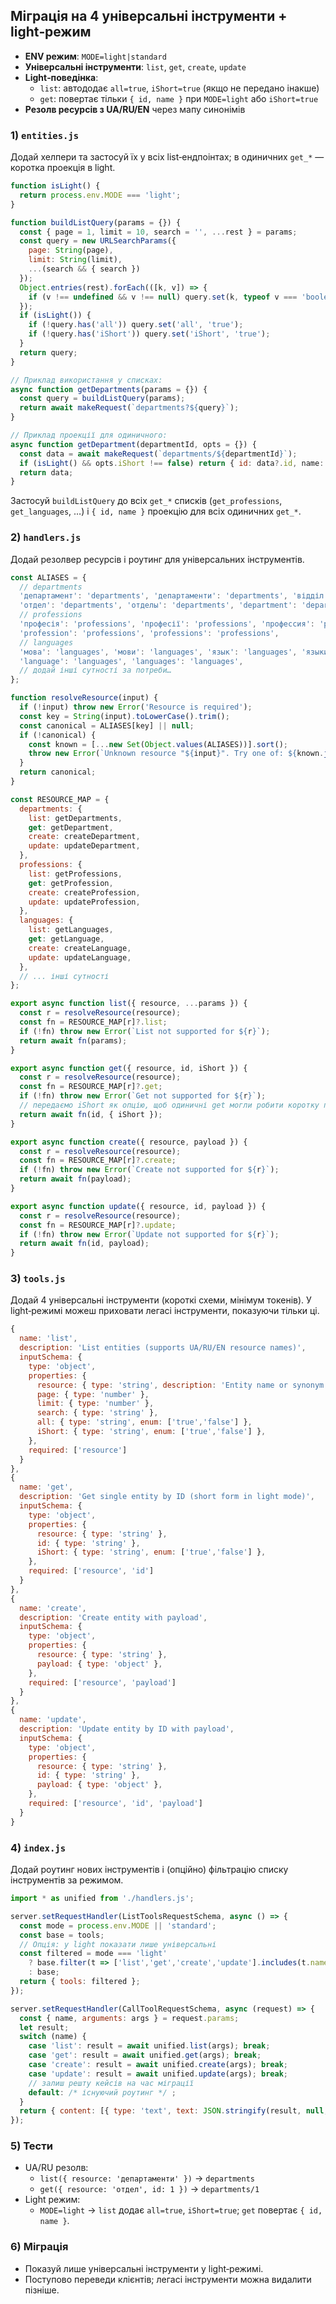 ## Міграція на 4 універсальні інструменти + light‑режим

- **ENV режим**: `MODE=light|standard`
- **Універсальні інструменти**: `list`, `get`, `create`, `update`
- **Light‑поведінка**:
  - `list`: автододає `all=true`, `iShort=true` (якщо не передано інакше)
  - `get`: повертає тільки `{ id, name }` при `MODE=light` або `iShort=true`
- **Резолв ресурсів з UA/RU/EN** через мапу синонімів

### 1) `entities.js`
Додай хелпери та застосуй їх у всіх list‑ендпоінтах; в одиничних `get_*` — коротка проекція в light.

```js
function isLight() {
  return process.env.MODE === 'light';
}

function buildListQuery(params = {}) {
  const { page = 1, limit = 10, search = '', ...rest } = params;
  const query = new URLSearchParams({
    page: String(page),
    limit: String(limit),
    ...(search && { search })
  });
  Object.entries(rest).forEach(([k, v]) => {
    if (v !== undefined && v !== null) query.set(k, typeof v === 'boolean' ? String(v) : String(v));
  });
  if (isLight()) {
    if (!query.has('all')) query.set('all', 'true');
    if (!query.has('iShort')) query.set('iShort', 'true');
  }
  return query;
}

// Приклад використання у списках:
async function getDepartments(params = {}) {
  const query = buildListQuery(params);
  return await makeRequest(`departments?${query}`);
}

// Приклад проекції для одиничного:
async function getDepartment(departmentId, opts = {}) {
  const data = await makeRequest(`departments/${departmentId}`);
  if (isLight() && opts.iShort !== false) return { id: data?.id, name: data?.name };
  return data;
}
```

Застосуй `buildListQuery` до всіх `get_*` списків (`get_professions`, `get_languages`, …) і `{ id, name }` проекцію для всіх одиничних `get_*`.

### 2) `handlers.js`
Додай резолвер ресурсів і роутинг для універсальних інструментів.

```js
const ALIASES = {
  // departments
  'департамент': 'departments', 'департаменти': 'departments', 'відділ': 'departments', 'відділи': 'departments',
  'отдел': 'departments', 'отделы': 'departments', 'department': 'departments', 'departments': 'departments',
  // professions
  'професія': 'professions', 'професії': 'professions', 'профессия': 'professions', 'профессии': 'professions',
  'profession': 'professions', 'professions': 'professions',
  // languages
  'мова': 'languages', 'мови': 'languages', 'язык': 'languages', 'языки': 'languages',
  'language': 'languages', 'languages': 'languages',
  // додай інші сутності за потреби…
};

function resolveResource(input) {
  if (!input) throw new Error('Resource is required');
  const key = String(input).toLowerCase().trim();
  const canonical = ALIASES[key] || null;
  if (!canonical) {
    const known = [...new Set(Object.values(ALIASES))].sort();
    throw new Error(`Unknown resource "${input}". Try one of: ${known.join(', ')}`);
  }
  return canonical;
}

const RESOURCE_MAP = {
  departments: {
    list: getDepartments,
    get: getDepartment,
    create: createDepartment,
    update: updateDepartment,
  },
  professions: {
    list: getProfessions,
    get: getProfession,
    create: createProfession,
    update: updateProfession,
  },
  languages: {
    list: getLanguages,
    get: getLanguage,
    create: createLanguage,
    update: updateLanguage,
  },
  // ... інші сутності
};

export async function list({ resource, ...params }) {
  const r = resolveResource(resource);
  const fn = RESOURCE_MAP[r]?.list;
  if (!fn) throw new Error(`List not supported for ${r}`);
  return await fn(params);
}

export async function get({ resource, id, iShort }) {
  const r = resolveResource(resource);
  const fn = RESOURCE_MAP[r]?.get;
  if (!fn) throw new Error(`Get not supported for ${r}`);
  // передаємо iShort як опцію, щоб одиничні get могли робити коротку проекцію
  return await fn(id, { iShort });
}

export async function create({ resource, payload }) {
  const r = resolveResource(resource);
  const fn = RESOURCE_MAP[r]?.create;
  if (!fn) throw new Error(`Create not supported for ${r}`);
  return await fn(payload);
}

export async function update({ resource, id, payload }) {
  const r = resolveResource(resource);
  const fn = RESOURCE_MAP[r]?.update;
  if (!fn) throw new Error(`Update not supported for ${r}`);
  return await fn(id, payload);
}
```

### 3) `tools.js`
Додай 4 універсальні інструменти (короткі схеми, мінімум токенів). У light‑режимі можеш приховати легасі інструменти, показуючи тільки ці.

```js
{
  name: 'list',
  description: 'List entities (supports UA/RU/EN resource names)',
  inputSchema: {
    type: 'object',
    properties: {
      resource: { type: 'string', description: 'Entity name or synonym (e.g., департаменти | отделы | departments)' },
      page: { type: 'number' },
      limit: { type: 'number' },
      search: { type: 'string' },
      all: { type: 'string', enum: ['true','false'] },
      iShort: { type: 'string', enum: ['true','false'] },
    },
    required: ['resource']
  }
},
{
  name: 'get',
  description: 'Get single entity by ID (short form in light mode)',
  inputSchema: {
    type: 'object',
    properties: {
      resource: { type: 'string' },
      id: { type: 'string' },
      iShort: { type: 'string', enum: ['true','false'] },
    },
    required: ['resource', 'id']
  }
},
{
  name: 'create',
  description: 'Create entity with payload',
  inputSchema: {
    type: 'object',
    properties: {
      resource: { type: 'string' },
      payload: { type: 'object' },
    },
    required: ['resource', 'payload']
  }
},
{
  name: 'update',
  description: 'Update entity by ID with payload',
  inputSchema: {
    type: 'object',
    properties: {
      resource: { type: 'string' },
      id: { type: 'string' },
      payload: { type: 'object' },
    },
    required: ['resource', 'id', 'payload']
  }
}
```

### 4) `index.js`
Додай роутинг нових інструментів і (опційно) фільтрацію списку інструментів за режимом.

```js
import * as unified from './handlers.js';

server.setRequestHandler(ListToolsRequestSchema, async () => {
  const mode = process.env.MODE || 'standard';
  const base = tools;
  // Опція: у light показати лише універсальні
  const filtered = mode === 'light'
    ? base.filter(t => ['list','get','create','update'].includes(t.name)) // або тільки ['list','get']
    : base;
  return { tools: filtered };
});

server.setRequestHandler(CallToolRequestSchema, async (request) => {
  const { name, arguments: args } = request.params;
  let result;
  switch (name) {
    case 'list': result = await unified.list(args); break;
    case 'get': result = await unified.get(args); break;
    case 'create': result = await unified.create(args); break;
    case 'update': result = await unified.update(args); break;
    // залиш решту кейсів на час міграції
    default: /* існуючий роутинг */ ;
  }
  return { content: [{ type: 'text', text: JSON.stringify(result, null, 2) }] };
});
```

### 5) Тести
- UA/RU резолв:
  - `list({ resource: 'департаменти' })` → `departments`
  - `get({ resource: 'отдел', id: 1 })` → `departments/1`
- Light режим:
  - `MODE=light` → `list` додає `all=true`, `iShort=true`; `get` повертає `{ id, name }`.

### 6) Міграція
- Показуй лише універсальні інструменти у light‑режимі.
- Поступово переведи клієнтів; легасі інструменти можна видалити пізніше.